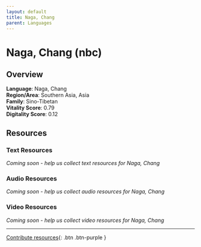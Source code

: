 ```yaml
---
layout: default
title: Naga, Chang
parent: Languages
---
```


# Naga, Chang (nbc)

## Overview

**Language**: Naga, Chang  
**Region/Area**: Southern Asia, Asia  
**Family**: Sino-Tibetan  
**Vitality Score**: 0.79  
**Digitality Score**: 0.12  

## Resources

### Text Resources
*Coming soon - help us collect text resources for Naga, Chang*

### Audio Resources
*Coming soon - help us collect audio resources for Naga, Chang*

### Video Resources
*Coming soon - help us collect video resources for Naga, Chang*

---

[Contribute resources](https://fairtrain.github.io/){: .btn .btn-purple }
